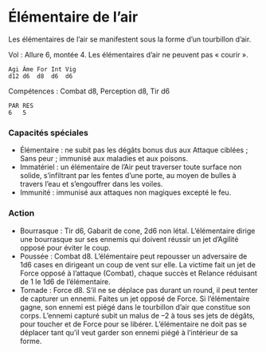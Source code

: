 # Élémentaire de l’air
Les élémentaires de l’air se manifestent sous la forme d’un tourbillon d’air.

Vol : Allure 6, montée 4. Les élémentaires d’air ne peuvent pas « courir ».
```
Agi	Âme	For	Int	Vig
d12	d6	d8	d6	d6
```
Compétences : Combat d8, Perception d8, Tir d6
```
PAR	RES
6	5
```
### Capacités spéciales
- Élémentaire : ne subit pas les dégâts bonus dus aux Attaque ciblées ; Sans peur ; immunisé aux maladies et aux poisons.
- Immatériel : un élémentaire de l’Air peut traverser toute surface non solide, s’infiltrant par les fentes d’une porte, au moyen de bulles à travers l’eau et s’engouffrer dans les voiles.
- Immunité : immunisé aux attaques non magiques excepté le feu.
### Action
- Bourrasque : Tir d6, Gabarit de cone, 2d6 non létal. L’élémentaire dirige une bourrasque sur ses ennemis qui doivent réussir un jet d’Agilité opposé pour éviter le coup.
- Poussée : Combat d8. L’élémentaire peut repousser un adversaire de 1d6 cases en dirigeant un coup de vent sur elle. La victime fait un jet de Force opposé à l’attaque (Combat), chaque succès et Relance réduisant de 1 le 1d6 de l’élémentaire.
- Tornade : Force d8. S’il ne se déplace pas durant un round, il peut tenter de capturer un ennemi. Faites un jet opposé de Force. Si l’élémentaire gagne, son ennemi est piégé dans le tourbillon d’air que constitue son corps. L’ennemi capturé subit un malus de –2 à tous ses jets de dégâts, pour toucher et de Force pour se libérer. L’élémentaire ne doit pas se déplacer tant qu’il veut garder son ennemi piégé à l’intérieur de sa forme.
